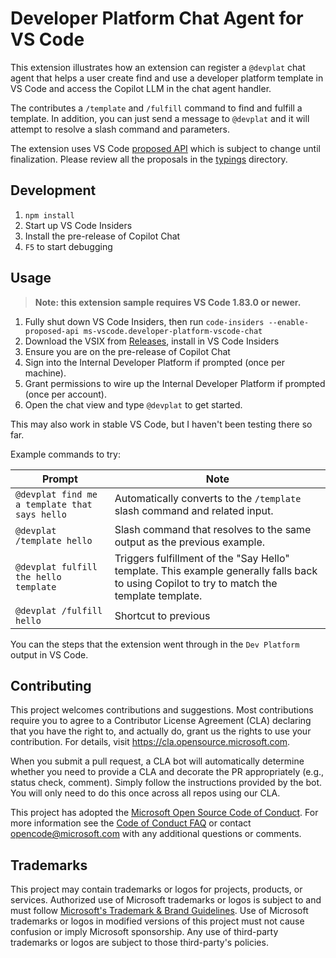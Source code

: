 # Developer Platform Chat Agent for VS Code

This extension illustrates how an extension can register a `@devplat` chat agent that helps a user create find and use a developer platform template in VS Code and access the Copilot LLM in the chat agent handler.

The contributes a `/template` and `/fulfill` command to find and fulfill a template. In addition, you can just send a message to `@devplat` and it will attempt to resolve a slash command and parameters.

The extension uses VS Code [proposed API](https://code.visualstudio.com/api/advanced-topics/using-proposed-api) which is subject to change until finalization. Please review all the proposals in the [typings](./src/typings) directory.

## Development

1. `npm install`
2. Start up VS Code Insiders
3. Install the pre-release of Copilot Chat
4. `F5` to start debugging

## Usage

> **Note: this extension sample requires VS Code 1.83.0 or newer.**

1. Fully shut down VS Code Insiders, then run `code-insiders --enable-proposed-api ms-vscode.developer-platform-vscode-chat`
2. Download the VSIX from [Releases](https://github.com/microsoft/developer-platform-vscode-chat/releases), install in VS Code Insiders
3. Ensure you are on the pre-release of Copilot Chat
4. Sign into the Internal Developer Platform if prompted (once per machine).
5. Grant permissions to wire up the Internal Developer Platform if prompted (once per account).
6. Open the chat view and type `@devplat` to get started.

This may also work in stable VS Code, but I haven't been testing there so far.

Example commands to try:

| Prompt                                        | Note                                                                                                                                        |
| --------------------------------------------- | ------------------------------------------------------------------------------------------------------------------------------------------- |
| `@devplat find me a template that says hello` | Automatically converts to the `/template` slash command and related input.                                                                  |
| `@devplat /template hello`                    | Slash command that resolves to the same output as the previous example.                                                                     |
| `@devplat fulfill the hello template`         | Triggers fulfillment of the "Say Hello" template. This example generally falls back to using Copilot to try to match the template template. |
| `@devplat /fulfill hello`                     | Shortcut to previous                                                                                                                        |

You can the steps that the extension went through in the `Dev Platform` output in VS Code.

## Contributing

This project welcomes contributions and suggestions. Most contributions require you to agree to a
Contributor License Agreement (CLA) declaring that you have the right to, and actually do, grant us
the rights to use your contribution. For details, visit https://cla.opensource.microsoft.com.

When you submit a pull request, a CLA bot will automatically determine whether you need to provide
a CLA and decorate the PR appropriately (e.g., status check, comment). Simply follow the instructions
provided by the bot. You will only need to do this once across all repos using our CLA.

This project has adopted the [Microsoft Open Source Code of Conduct](https://opensource.microsoft.com/codeofconduct/).
For more information see the [Code of Conduct FAQ](https://opensource.microsoft.com/codeofconduct/faq/) or
contact [opencode@microsoft.com](mailto:opencode@microsoft.com) with any additional questions or comments.

## Trademarks

This project may contain trademarks or logos for projects, products, or services. Authorized use of Microsoft
trademarks or logos is subject to and must follow
[Microsoft's Trademark & Brand Guidelines](https://www.microsoft.com/en-us/legal/intellectualproperty/trademarks/usage/general).
Use of Microsoft trademarks or logos in modified versions of this project must not cause confusion or imply Microsoft sponsorship.
Any use of third-party trademarks or logos are subject to those third-party's policies.
